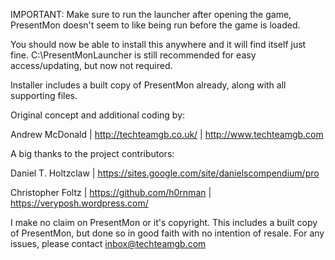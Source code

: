 

IMPORTANT: Make sure to run the launcher after opening the game, PresentMon doesn't seem to like being run before the game is loaded.

You should now be able to install this anywhere and it will find itself just fine. C:\PresentMonLauncher is still recommended for easy access/updating, but now not required.

Installer includes a built copy of PresentMon already, along with all supporting files.

Original concept and additional coding by:

Andrew McDonald | http://techteamgb.co.uk/ | http://www.techteamgb.com

A big thanks to the project contributors:

Daniel T. Holtzclaw | https://sites.google.com/site/danielscompendium/pro 
 
Christopher Foltz | https://github.com/h0rnman | https://veryposh.wordpress.com/

I make no claim on PresentMon or it's copyright. This includes a built copy of PresentMon, but done so in good faith with no intention of resale. For any issues, please contact inbox@techteamgb.com
